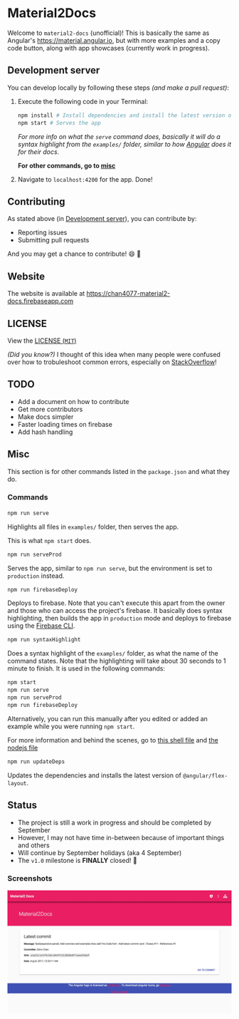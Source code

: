 # Material2Docs

Welcome to `material2-docs` (unofficial)! This is basically the same as Angular's <https://material.angular.io>, but with more examples and a copy code button, along with app showcases (currently work in progress).

## Development server

You can develop locally by following these steps _(and make a pull request)_:

1. Execute the following code in your Terminal:
    
    ```bash
    npm install # Install dependencies and install the latest version of @angular/flex-layout
    npm start # Serves the app
    ```

    _For more info on what the `serve` command does, basically it will do a syntax highlight from the `examples/` folder, similar to how [Angular](https://github.com/angular/material.angular.io/blob/master/tools/syntax-highlight.js) does it for their docs._

	**For other commands, go to [misc](#misc)**
2. Navigate to `localhost:4200` for the app. Done!

## Contributing

As stated above (in [Development server](#development-server)), you can contribute by:
     
- Reporting issues
- Submitting pull requests

And you may get a chance to contribute! :smile: :tada:

## Website

The website is available at <https://chan4077-material2-docs.firebaseapp.com>
## LICENSE

View the [LICENSE (`MIT`)](/LICENSE)

_(Did you know?)_ I thought of this idea when many people were confused over how to trobuleshoot common errors, especially on [StackOverflow](https://stackoverflow.com/tags/angular-material2)!

## TODO
- Add a document on how to contribute
- Get more contributors
- Make docs simpler
- Faster loading times on firebase
- Add hash handling

## Misc
This section is for other commands listed in the `package.json` and what they do.

### Commands

<a name="serve"></a>
```bash
npm run serve 
```
Highlights all files in `examples/` folder, then serves the app.

This is what `npm start` does.

<a name="serveProd"></a>
```bash
npm run serveProd
```
Serves the app, similar to `npm run serve`, but the environment is set to `production` instead.

<a name="firebaseDeploy"></a>
```bash
npm run firebaseDeploy
```
Deploys to firebase. Note that you can't execute this apart from the owner and those who can access the project's firebase. It basically does syntax highlighting, then builds the app in `production` mode and deploys to firebase using the [Firebase CLI](https://firebase.google.com/docs/cli/).

<a name="syntaxHighlight"></a>
```bash
npm run syntaxHighlight
```
Does a syntax highlight of the `examples/` folder, as what the name of the command states. Note that the highlighting will take about 30 seconds to 1 minute to finish. It is used in the following commands:
```bash
npm start
npm run serve
npm run serveProd
npm run firebaseDeploy
```
Alternatively, you can run this manually after you edited or added an example while you were running `npm start`.

<a name="syntaxHighlightMoreInfo"></a>
For more information and behind the scenes, go to [this shell file](./tools/highlight-examples.sh) and [the nodejs file](./tools/syntax-highlight.js)

<a name="updateDeps"></a>
```bash
npm run updateDeps
```
Updates the dependencies and installs the latest version of `@angular/flex-layout`.

## Status
- The project is still a work in progress and should be completed by September
- However, I may not have time in-between because of important things and others
- Will continue by September holidays (aka 4 September)
- The `v1.0` milestone is **FINALLY** closed! :tada:

### Screenshots

![Homepage](./src/assets/img/material2-docs%20screenshot1.jpg)